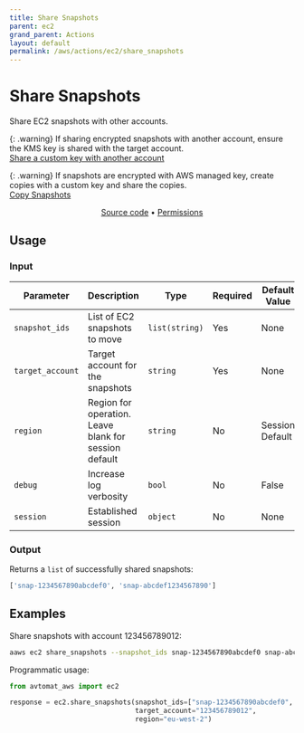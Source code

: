 ```yaml
---
title: Share Snapshots
parent: ec2
grand_parent: Actions
layout: default
permalink: /aws/actions/ec2/share_snapshots
---
```


# Share Snapshots

Share EC2 snapshots with other accounts.<br/>

{: .warning}
If sharing encrypted snapshots with another account, ensure the KMS key is shared with the target account.<br/>
    <a href="https://docs.aws.amazon.com/kms/latest/developerguide/key-policy-modifying-external-accounts.html#cross-account-console" target="_blank">Share a custom key with another account</a>

{: .warning}
 If snapshots are encrypted with AWS managed key, create copies with a custom key and share the copies.<br/>
 <a href="copy_snapshots.md">Copy Snapshots</a>

<p align="center">
   <a href="https://github.com/avtomat-hub/avtomat-aws/tree/main/avtomat_aws/ec2/share_snapshots.py">Source code</a> •
   <a href="/aws/permissions/ec2/share_snapshots">Permissions</a>
</p>

## Usage

### Input

| Parameter        | Description                                           | Type           | Required | Default Value   |
|------------------|-------------------------------------------------------|----------------|----------|-----------------|
| `snapshot_ids`   | List of EC2 snapshots to move                         | `list(string)` | Yes      | None            |
| `target_account` | Target account for the snapshots                      | `string`       | Yes      | None            |
| `region`         | Region for operation. Leave blank for session default | `string`       | No       | Session Default |
| `debug`          | Increase log verbosity                                | `bool`         | No       | False           |
| `session`        | Established session                                   | `object`       | No       | None            |                           

### Output

Returns a `list` of successfully shared snapshots:

```python
['snap-1234567890abcdef0', 'snap-abcdef1234567890']
```

## Examples

Share snapshots with account 123456789012:

```bash
aaws ec2 share_snapshots --snapshot_ids snap-1234567890abcdef0 snap-abcdef1234567890 --target_account 123456789012 --region eu-west-2
```

Programmatic usage:

```python
from avtomat_aws import ec2

response = ec2.share_snapshots(snapshot_ids=["snap-1234567890abcdef0", "snap-abcdef1234567890"],
                               target_account="123456789012",
                               region="eu-west-2")
```
